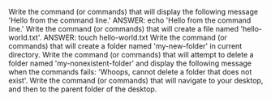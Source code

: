 Write the command (or commands) that will display the following message 'Hello from the command line.' ANSWER: echo 'Hello from the command line.'
Write the command (or commands) that will create a file named 'hello-world.txt'. ANSWER: touch hello-world.txt
Write the command (or commands) that will create a folder named 'my-new-folder' in current directory.
Write the command (or commands) that will attempt to delete a folder named 'my-nonexistent-folder' and display the following message when the commands fails: 'Whoops, cannot delete a folder that does not exist'.
Write the command (or commands) that will navigate to your desktop, and then to the parent folder of the desktop.
